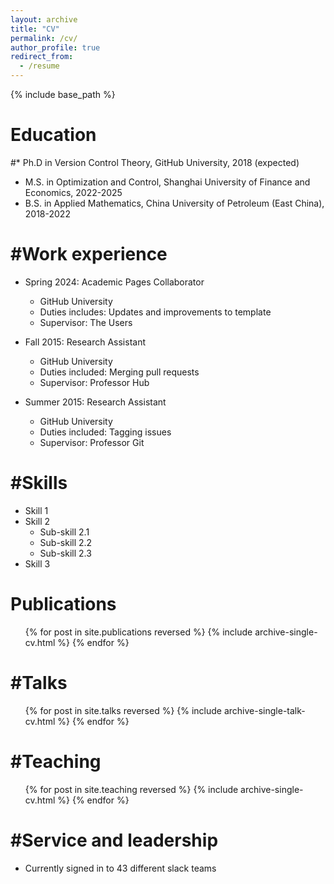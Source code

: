 ```yaml
---
layout: archive
title: "CV"
permalink: /cv/
author_profile: true
redirect_from:
  - /resume
---
```


{% include base_path %}

Education
======
#* Ph.D in Version Control Theory, GitHub University, 2018 (expected)
* M.S. in Optimization and Control, Shanghai University of Finance and Economics, 2022-2025
* B.S. in Applied Mathematics, China University of Petroleum (East China), 2018-2022

#Work experience
======
* Spring 2024: Academic Pages Collaborator
  * GitHub University
  * Duties includes: Updates and improvements to template
  * Supervisor: The Users

* Fall 2015: Research Assistant
  * GitHub University
  * Duties included: Merging pull requests
  * Supervisor: Professor Hub

* Summer 2015: Research Assistant
  * GitHub University
  * Duties included: Tagging issues
  * Supervisor: Professor Git
  
#Skills
======
* Skill 1
* Skill 2
  * Sub-skill 2.1
  * Sub-skill 2.2
  * Sub-skill 2.3
* Skill 3

Publications
======
  <ul>{% for post in site.publications reversed %}
    {% include archive-single-cv.html %}
  {% endfor %}</ul>
  
#Talks
======
  <ul>{% for post in site.talks reversed %}
    {% include archive-single-talk-cv.html  %}
  {% endfor %}</ul>
  
#Teaching
======
  <ul>{% for post in site.teaching reversed %}
    {% include archive-single-cv.html %}
  {% endfor %}</ul>
  
#Service and leadership
======
* Currently signed in to 43 different slack teams
